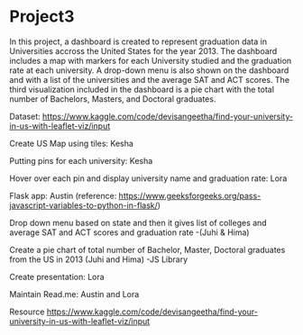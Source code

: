 # Project3

In this project, a dashboard is created to represent graduation data in Universities accross the United States for the year 2013. The dashboard includes a map with markers for each University studied and the graduation rate at each university. A drop-down menu is also shown on the dashboard and with a list of the universities and the average SAT and ACT scores. The third visualization included in the dashboard is a pie chart with the total number of Bachelors, Masters, and Doctoral graduates.  

Dataset: https://www.kaggle.com/code/devisangeetha/find-your-university-in-us-with-leaflet-viz/input 





Create US Map using tiles: Kesha

Putting pins for each university: Kesha

Hover over each pin and display university name and graduation rate: Lora

Flask app: Austin (reference: https://www.geeksforgeeks.org/pass-javascript-variables-to-python-in-flask/)

Drop down menu based on state and then it gives list of colleges and average SAT and ACT scores and graduation rate -(Juhi & Hima)

Create a pie chart of total number of Bachelor, Master, Doctoral graduates from the US in 2013 (Juhi and Hima) -JS Library

Create presentation: Lora

Maintain Read.me: Austin and Lora

Resource https://www.kaggle.com/code/devisangeetha/find-your-university-in-us-with-leaflet-viz/input 

